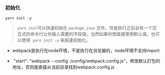 ### 初始化

```nginx
yarn init -y
```

>   `yarn init`可以快速初始化 `package.json` 文件。但是执行之后会有一个交互式的命令行让你输入需要的字段值，当然如果你想直接使用默认值，也可以使用` yarn init -y` 来超速初始化。

- webpack是执行在node环境，不是执行在浏览器的，node环境不支持import

- ​    "start": "webpack --config ./config/webpack.config.js"，修改默认打包的地址，否则是直接从当前目录找到webpack.config.js

